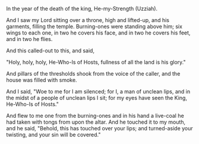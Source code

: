 In the year of the death of the king, He-my-Strength (Uzziah).

And I saw my Lord sitting over a throne, high and lifted-up, and his garments, filling the temple. 
Burning-ones were standing above him; six wings to each one, in two he covers his face, and in two he covers his feet, and in two he flies.

And this called-out to this, and said, 

"Holy, holy, holy, He-Who-Is of Hosts,
fullness of all the land is his glory."

And pillars of the thresholds shook from the voice of the caller, and the house was filled with smoke.

And I said, "Woe to me for I am silenced; for I, a man of unclean lips, and in the midst of a people of unclean lips I sit; for my eyes have seen the King, He-Who-Is of Hosts."


And flew to me one from the burning-ones and in his hand a live-coal he had taken with tongs from upon the altar. 
And he touched it to my mouth,
and he said, "Behold, this has touched over your lips; and turned-aside your twisting, and your sin will be covered." 